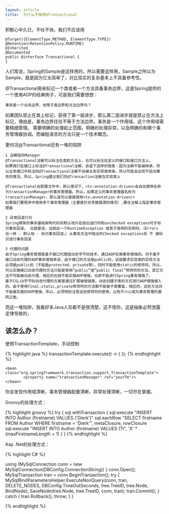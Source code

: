 ```yaml
---
layout: article
title:  为什么不推荐@Transactional
---
```


积郁心中久已，不吐不快，我们不应该用

```
@Target({ElementType.METHOD, ElementType.TYPE})
@Retention(RetentionPolicy.RUNTIME)
@Inherited
@Documented
public @interface Transactional {
}

```


人们常说，Spring的Sample是这样用的，所以需要这样用，Sample之所以为Sample，就是因为它太简单了，对比现实的复杂基本上不具备参考性。

@Transactional用来标记一个类或者一个方法具备事务边界，这是Spring提供的一个使用AOP的经典例子，可是我们需要想想：

```
事务是一个业务边界，他等于类边界和方法边界吗？
```

如果团队禁止在类上标记，获得了第一层进步，那么第二层进步就是禁止在方法上标记，理由是，事务边界往往不等于方法边界。事务是一个作用域，这个作用域需要精细管理。
需要明确的处理起止范围，明确的处理异常，以及明确的和哪个事务管理器协调。而编程语言的方法只是一个技术概念。


更何况@Transactional还有一堆的陷阱

```
1 注解指向Manager
@Transactional注解可以标注在类和方法上，也可以标注在定义的接口和接口方法上。
如果我们在接口上标注@Transactional注解，会留下这样的隐患：因为注解不能被继承，所以业务接口中标注的@Transactional注解不会被业务实现类继承。所以可能会出现不启动事务的情况。所以，Spring建议我们将@Transaction注解在实现类上

@Transactional在配置文件中，默认情况下，<tx:annotation-driven>会自动使用名称为transactionManager的事务管理器。所以，如果定义的事务管理器名称为transactionManager，那么就可以直接使用<tx:annotation-driven/>
如果我们要程序中使用多个事务管理器（主要是针对多数据源的情况）,要在注解上指定事务管理器

2 异常回滚行为
Spring框架的事务基础架构代码将默认地只在抛出运行时和unchecked exceptions时才标识事务回滚。 也就是说，当抛出一个RuntimeException 或其子类例的实例时。（Errors 也一样 - 默认地 - 标识事务回滚。）从事务方法中抛出的Checked exceptions将 不 被标识进行事务回滚

3 代理的问题
由于Spring事务管理是基于接口代理或动态字节码技术，通过AOP实施事务增强的。对于基于接口动态代理的AOP事务增强来说，由于接口的方法是public的，这就要求实现类的实现方法必须是public的（不能是protected，private等），同时不能使用static的修饰符。所以，可以实施接口动态代理的方法只能是使用“public”或“public final”修饰符的方法，其它方法不可能被动态代理，相应的也就不能实施AOP增强，也即不能进行Spring事务增强了。
基于CGLib字节码动态代理的方案是通过扩展被增强类，动态创建子类的方式进行AOP增强植入的。由于使用final,static,private修饰符的方法都不能被子类覆盖，相应的，这些方法将不能被实施的AOP增强。所以，必须特别注意这些修饰符的使用，以免不小心成为事务管理的漏网之鱼。
```

而这一堆陷阱，我看好多Java人员都不是很清楚，这不怪你，这是抽象必然泄露定律导致的，


## 该怎么办？

使用TransactionTemplate，手动控制

{% highlight java %}
transactionTemplate.execute(t -> {
});
{% endhighlight %}


```
<bean class="org.springframework.transaction.support.TransactionTemplate">
        <property name="transactionManager" ref="yourTm"/>
</bean>
```

你会发现作用域清晰，事务管理器配置清晰，异常处理清晰，一切尽在掌握。


Groovy的处理方式：

{% highlight groovy %}
try {
  sql.withTransaction {
    sql.execute "INSERT INTO Author (firstname) VALUES ('Dierk')"
    sql.eachRow "SELECT firstname FROM Author WHERE firstname = 'Dierk'", metaClosure, rowClosure
    sql.execute "INSERT INTO Author (firstname) VALUES (?)", 'X' * (maxFirstnameLength + 1)
  }
} 
{% endhighlight %}


Asp .Net的处理方式：

{% highlight C# %}

using (MySqlConnection conn = new MySqlConnection(DBConfig.ConnectionString))
{
    conn.Open();
    MySqlTransaction tran = conn.BeginTransaction();
    try
    {
        MySqlBindParametersHelper.ExecuteNonQuery(conn, tran, DELETE_NODES, DBConfig.TimeOutSeconds, tree.TreeID, tree.Node, BindNode);
        SaveNode(tree.Node, tree.TreeID, conn, tran);
        tran.Commit();
    }
    catch
    {
        tran.Rollback();
        throw;
    }
} 
            
{% endhighlight %}